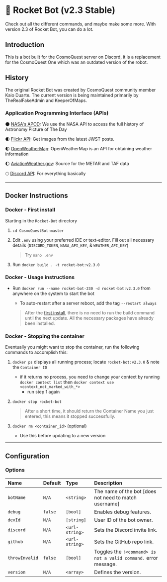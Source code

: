 # 🚀 Rocket Bot (v2.3 Stable)

Check out all the different commands, and maybe make some more. With version 2.3 of Rocket Bot, you can do a lot.

## Introduction

This is a bot built for the CosmoQuest server on Discord, it is a replacement for the CosmoQuest One which was an outdated version of the robot.

## History
The original Rocket Bot was created by CosmoQuest community member Kaio Duarte.
The current version is being maintained primarily by TheRealFakeAdmin and KeeperOfMaps.

### Application Programming Interface (APIs)

🌑 [NASA's APOD](https://apod.nasa.gov/): We use the NASA API to access the full history of Astronomy Picture of The Day

🌒 [Flickr API](https://flickr.com/): Get images from the latest JWST posts.

🌓 [OpenWeatherMap](https://openweathermap.org/): OpenWeatherMap is an API for obtaining weather information

🌔 [AviationWeather.gov](https://aviationweather.gov/): Source for the METAR and TAF data

🌕 [Discord API](https://discord.com/): For everything basically

<!-- Planned -->

<!-- 🌕 Keyv: For saving guild-specific settings -->

<!-- 🌕 Github API: To receive statuses, warnings, and alerts -->

----------------------------------------------------

## Docker Instructions

### Docker - First install

Starting in the `Rocket-Bot` directory

1. `cd CosmoQuestBot-master`

2. Edit `.env` using your preferred IDE or text-editor. Fill out all necessary details (`DISCORD_TOKEN`, `NASA_API_KEY`, & `WEATHER_API_KEY`)

    > Try `nano .env`

3. Run `docker build . -t rocket-bot:v2.3.0`


### Docker - Usage instructions

- Run `docker run --name rocket-bot-230 -d rocket-bot:v2.3.0` from anywhere on the system to start the bot
  - To auto-restart after a server reboot, add the tag `--restart always`

  > After the [first install](#docker---first-install), there is no need to run the build command until the next update. All the necessary packages have already been installed.

### Docker - Stopping the container

Eventually you might want to stop the container, run the following commands to accomplish this:

1. `docker ps` displays all running process; locate `rocket-bot:v2.3.0` & note the `Container ID`
    - if it returns no process, you need to change your context by running `docker context list` then `docker context use <context_not_marked_with_*>`
        - run step 1 again

2. `docker stop rocket-bot`

    > After a short time, it should return the Container Name you just entered, this means it stopped successfully.

3. `docker rm <container_id>` (optional)
    - Use this before updating to a new version

----------------------------------------------------

## Configuration

### Options

| Name           | Default | Type           | Description                                                     |
|:---------------|:--------|:---------------|:----------------------------------------------------------------|
| `botName`      | `N/A`   | `<string>`     | The name of the bot [does not need to match username]           |
| `debug`        | `false` | `[bool]`       | Enables debug features.                                         |
| `devId`        | `N/A`   | `[string]`     | User ID of the bot owner.                                       |
| `discord`      | `N/A`   | `<url-string>` | Sets the Discord invite link.                                   |
| `github`       | `N/A`   | `<url-string>` | Sets the GitHub repo link.                                      |
| `throwInvalid` | `false` | `[bool]`       | Toggles the `!<command> is not a valid command.` error message. |
| `version`      | `N/A`   | `<array>`      | Defines the version.                                            |
